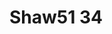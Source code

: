 <a name="material" />

# Shaw51 34
<script type="application/ld+json">
  {
    "@context": "https://schema.org/",
    "@type": "ChemicalSubstance",
    "http://purl.org/dc/terms/conformsTo":
      {
        "@type": "CreativeWork",
        "@id": "https://bioschemas.org/profiles/ChemicalSubstance/0.4-RELEASE/"
      },
    "@id": "https://egonw.github.io/nanowiki/nanowiki64.html#material",
    "name": "Shaw51 34",
    "sameAs: "http://127.0.0.1/mediawiki/index.php/Special:URIResolver/Shaw51_34"
  }
</script>

